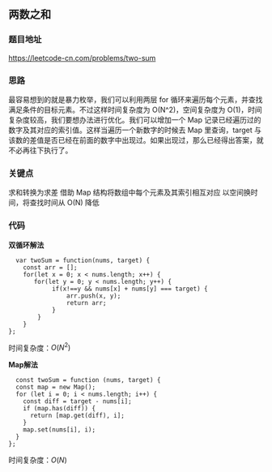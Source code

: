 ## 两数之和

### 题目地址

https://leetcode-cn.com/problems/two-sum

### 思路
最容易想到的就是暴力枚举，我们可以利用两层 for 循环来遍历每个元素，并查找满足条件的目标元素。不过这样时间复杂度为 O(N^2)，空间复杂度为 O(1)，时间复杂度较高，我们要想办法进行优化。我们可以增加一个 Map 记录已经遍历过的数字及其对应的索引值。这样当遍历一个新数字的时候去 Map 里查询，target 与该数的差值是否已经在前面的数字中出现过。如果出现过，那么已经得出答案，就不必再往下执行了。

### 关键点
求和转换为求差
借助 Map 结构将数组中每个元素及其索引相互对应
以空间换时间，将查找时间从 O(N) 降低

### 代码

**双循环解法**

```
  var twoSum = function(nums, target) {
    const arr = []; 
    for(let x = 0; x < nums.length; x++) {
       for(let y = 0; y < nums.length; y++) {
            if(x!==y && nums[x] + nums[y] === target) {
                arr.push(x, y);
                return arr;  
            } 
        } 
    }
};
```
时间复杂度：$O(N^2)$

**Map解法**

```
  const twoSum = function (nums, target) {
  const map = new Map();
  for (let i = 0; i < nums.length; i++) {
    const diff = target - nums[i];
    if (map.has(diff)) {
      return [map.get(diff), i];
    }
    map.set(nums[i], i);
  }
};
```
时间复杂度：$O(N)$